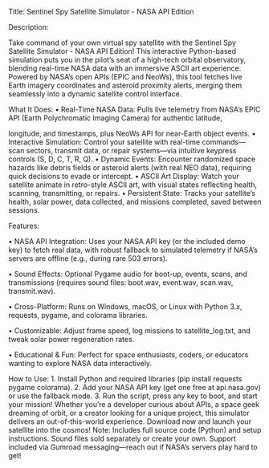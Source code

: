 Title: Sentinel Spy Satellite Simulator - NASA API Edition

Description:

Take command of your own virtual spy satellite with the Sentinel Spy Satellite Simulator - NASA API Edition! This interactive Python-based simulation puts you in the pilot’s seat of a high-tech orbital observatory, blending real-time NASA data with an immersive ASCII art experience. Powered by NASA’s open APIs (EPIC and NeoWs), this tool fetches live Earth imagery coordinates and asteroid proximity alerts, merging them seamlessly into a dynamic satellite control interface.

What It Does:
	•	Real-Time NASA Data: Pulls live telemetry from NASA’s EPIC API (Earth Polychromatic Imaging Camera) for authentic latitude, 
 
 longitude, and timestamps, plus NeoWs API for near-Earth object events.
	•	Interactive Simulation: Control your satellite with real-time commands—scan sectors, transmit data, or repair systems—via 
 intuitive keypress controls (S, D, C, T, R, Q).
	•	Dynamic Events: Encounter randomized space hazards like debris fields or asteroid alerts (with real NEO data), requiring 
 quick decisions to evade or intercept.
	•	ASCII Art Display: Watch your satellite animate in retro-style ASCII art, with visual states reflecting health, scanning, 
 transmitting, or repairs.
	•	Persistent State: Tracks your satellite’s health, solar power, data collected, and missions completed, saved between 
 sessions.

Features:

 •	NASA API Integration: Uses your NASA API key (or the included demo key) to fetch real data, with robust fallback to simulated telemetry if NASA’s servers are offline (e.g., during rare 503 errors).

 •	Sound Effects: Optional Pygame audio for boot-up, events, scans, and transmissions (requires sound files: boot.wav, event.wav, scan.wav, transmit.wav).

 •	Cross-Platform: Runs on Windows, macOS, or Linux with Python 3.x, requests, pygame, and colorama libraries.

 •	Customizable: Adjust frame speed, log missions to satellite_log.txt, and tweak solar power regeneration rates.

 •	Educational & Fun: Perfect for space enthusiasts, coders, or educators wanting to explore NASA data interactively.


How to Use:
	1.	Install Python and required libraries (pip install requests pygame colorama).
	2.	Add your NASA API key (get one free at api.nasa.gov) or use the fallback mode.
	3.	Run the script, press any key to boot, and start your mission!
Whether you’re a developer curious about APIs, a space geek dreaming of orbit, or a creator looking for a unique project, this simulator delivers an out-of-this-world experience. Download now and launch your satellite into the cosmos!
Note: Includes full source code (Python) and setup instructions. Sound files sold separately or create your own. Support included via Gumroad messaging—reach out if NASA’s servers play hard to get!
